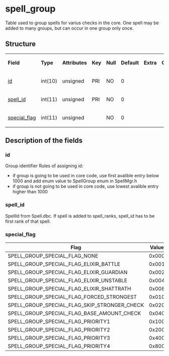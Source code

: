 # spell\_group

Table used to group spells for varius checks in the core. One spell may be added to many groups, but can occur in one group only once.

## Structure

<table>
<colgroup>
<col width="12%" />
<col width="12%" />
<col width="12%" />
<col width="12%" />
<col width="12%" />
<col width="12%" />
<col width="12%" />
<col width="12%" />
</colgroup>
<tbody>
<tr>
<td><p><strong>Field</strong></p></td>
<td><p><strong>Type</strong></p></td>
<td><p><strong>Attributes</strong></p></td>
<td><p><strong>Key</strong></p></td>
<td><p><strong>Null</strong></p></td>
<td><p><strong>Default</strong></p></td>
<td><p><strong>Extra</strong></p></td>
<td><p><strong>Comment</strong></p></td>
</tr>
<tr>
<td><p><a href="#id">id</a></p></td>
<td><p>int(10)</p></td>
<td><p>unsigned</p></td>
<td><p>PRI</p></td>
<td><p>NO</p></td>
<td><p>0</p></td>
<td><p> </p></td>
<td><p> </p></td>
</tr>
<tr>
<td><p><a href="#spell_id">spell_id</a></p></td>
<td><p>int(11)</p></td>
<td><p>unsigned</p></td>
<td><p>PRI</p></td>
<td><p>NO</p></td>
<td><p>0</p></td>
<td><p> </p></td>
<td><p> </p></td>
</tr>
<tr>
<td><p><a href="#special_flag">special_flag</a></p></td>
<td><p>int(11)</p></td>
<td><p>unsigned</p></td>
<td><p> </p></td>
<td><p>NO</p></td>
<td><p>0</p></td>
<td><p> </p></td>
<td><p> </p></td>
</tr>
</tbody>
</table>

## Description of the fields

### id

Group identifier
Rules of assigning id:

-   if group is going to be used in core code, use first avalible entry below 1000 and add enum value to SpellGroup enum in SpellMgr.h
-   if group is not going to be used in core code, use lowest avalible entry higher than 1000

### spell\_id

SpellId from Spell.dbc. If spell is added to spell\_ranks, spell\_id has to be first rank of that spell.

### special\_flag

| Flag                                               | Value  |
|----------------------------------------------------|--------|
| SPELL\_GROUP\_SPECIAL\_FLAG\_NONE                  | 0x000  |
| SPELL\_GROUP\_SPECIAL\_FLAG\_ELIXIR\_BATTLE        | 0x001  |
| SPELL\_GROUP\_SPECIAL\_FLAG\_ELIXIR\_GUARDIAN      | 0x002  |
| SPELL\_GROUP\_SPECIAL\_FLAG\_ELIXIR\_UNSTABLE      | 0x004  |
| SPELL\_GROUP\_SPECIAL\_FLAG\_ELIXIR\_SHATTRATH     | 0x008  |
| SPELL\_GROUP\_SPECIAL\_FLAG\_FORCED\_STRONGEST     | 0x010  |
| SPELL\_GROUP\_SPECIAL\_FLAG\_SKIP\_STRONGER\_CHECK | 0x020  |
| SPELL\_GROUP\_SPECIAL\_FLAG\_BASE\_AMOUNT\_CHECK   | 0x040  |
| SPELL\_GROUP\_SPECIAL\_FLAG\_PRIORITY1             | 0x100  |
| SPELL\_GROUP\_SPECIAL\_FLAG\_PRIORITY2             | 0x200  |
| SPELL\_GROUP\_SPECIAL\_FLAG\_PRIORITY3             | 0x400  |
| SPELL\_GROUP\_SPECIAL\_FLAG\_PRIORITY4             | 0x800  |

